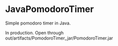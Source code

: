 # JavaPomodoroTimer
Simple pomodoro timer in Java.

In production. Open through out/artifacts/PomodoroTimer_jar/PomodoroTimer.jar
